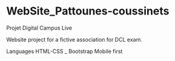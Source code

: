 # WebSite_Pattounes-coussinets
Projet Digital Campus Live

Website project for a fictive association for DCL exam.

Languages HTML-CSS _ Bootstrap
Mobile first

